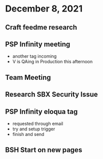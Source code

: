 # December 8, 2021

## Craft feedme research

## PSP Infinity meeting
- another tag incoming
- V is QAing in Production this afternoon

## Team Meeting

## Research SBX Security Issue

## PSP Infinity eloqua tag
- requested through email
- try and setup trigger
- finish and send

## BSH Start on new pages
